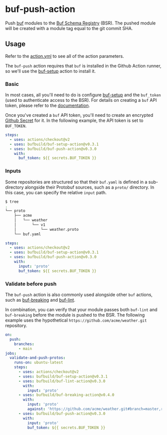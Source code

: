 # buf-push-action

Push [buf](https://github.com/bufbuild/buf) modules to the
[Buf Schema Registry](https://buf.build) (BSR). The pushed
module will be created with a module tag equal to the git
commit SHA.

## Usage

Refer to the [action.yml](https://github.com/bufbuild/buf-push-action/blob/master/action.yml)
to see all of the action parameters.

The `buf-push` action requires that `buf` is installed in the Github Action
runner, so we'll use the [buf-setup][1] action to install it.

### Basic

In most cases, all you'll need to do is configure [buf-setup][1] and the
`buf_token` (used to authenticate access to the BSR). For details on
creating a `buf` API token, please refer to the
[documentation](https://beta.docs.buf.build/authentication#create-an-api-token).

Once you've created a `buf` API token, you'll need to create an encrypted
[Github Secret](https://docs.github.com/en/actions/reference/encrypted-secrets)
for it. In the following example, the API token is set to `BUF_TOKEN`.

```yaml
steps:
  - uses: actions/checkout@v2
  - uses: bufbuild/buf-setup-action@v0.3.1
  - uses: bufbuild/buf-push-action@v0.3.0
    with:
      buf_token: ${{ secrets.BUF_TOKEN }}
```

### Inputs

Some repositories are structured so that their `buf.yaml` is defined
in a sub-directory alongside their Protobuf sources, such as a `proto/`
directory. In this case, you can specify the relative `input` path.

```sh
$ tree
.
└── proto
    ├── acme
    │   └── weather
    │       └── v1
    │           └── weather.proto
    └── buf.yaml
```

```yaml
steps:
  - uses: actions/checkout@v2
  - uses: bufbuild/buf-setup-action@v0.3.1
  - uses: bufbuild/buf-push-action@v0.3.0
    with:
      input: 'proto'
      buf_token: ${{ secrets.BUF_TOKEN }}
```

### Validate before push

The `buf-push` action is also commonly used alongside other `buf` actions,
such as [buf-breaking][2] and [buf-lint][3].

In combination, you can verify that your module passes both `buf-lint`
and `buf-breaking` before the module is pushed to the BSR. The following example
uses the hypothetical `https://github.com/acme/weather.git` repository.

```yaml
on:
  push:
    branches:
      - main
jobs:
  validate-and-push-protos:
    runs-on: ubuntu-latest
    steps:
      - uses: actions/checkout@v2
      - uses: bufbuild/buf-setup-action@v0.3.1
      - uses: bufbuild/buf-lint-action@v0.3.0
        with:
          input: 'proto'
      - uses: bufbuild/buf-breaking-action@v0.4.0
        with:
          input: 'proto'
          against: 'https://github.com/acme/weather.git#branch=master,ref=HEAD~1,subdir=proto'
      - uses: bufbuild/buf-push-action@v0.3.0
        with:
          input: 'proto'
          buf_token: ${{ secrets.BUF_TOKEN }}
```

  [1]: https://github.com/marketplace/actions/buf-setup
  [2]: https://github.com/marketplace/actions/buf-breaking
  [3]: https://github.com/marketplace/actions/buf-lint

